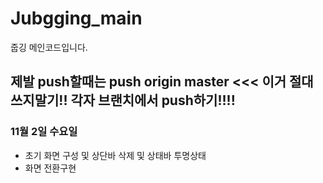 # Jubgging_main
줍깅 메인코드입니다.
## 제발 push할때는 push origin master <<< 이거 절대 쓰지말기!! 각자 브랜치에서 push하기!!!!



### 11월 2일 수요일
+ 초기 화면 구성 및 상단바 삭제 및 상태바 투명상태
+ 화면 전환구현

